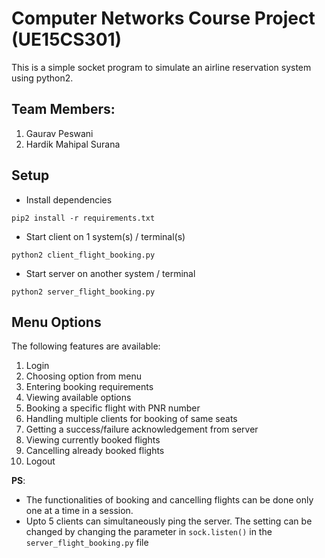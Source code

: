 # Computer Networks Course Project (UE15CS301)
This is a simple socket program to simulate an airline reservation system using python2.

## Team Members:
1. Gaurav Peswani
2. Hardik Mahipal Surana

## Setup
* Install dependencies
```
pip2 install -r requirements.txt
```

* Start client on 1 system(s) / terminal(s)
```
python2 client_flight_booking.py
```

* Start server on another system / terminal
```
python2 server_flight_booking.py
```

## Menu Options
The following features are available:
1. Login
2. Choosing option from menu
3. Entering booking requirements
4. Viewing available options
5. Booking a specific flight with PNR number
6. Handling multiple clients for booking of same seats
7. Getting a success/failure acknowledgement from server
8. Viewing currently booked flights
9. Cancelling already booked flights
10. Logout

**PS**: 
* The functionalities of booking and cancelling flights can be done only one at a time in a session.
* Upto 5 clients can simultaneously ping the server. The setting can be changed by changing the parameter in `sock.listen()` in the `server_flight_booking.py` file